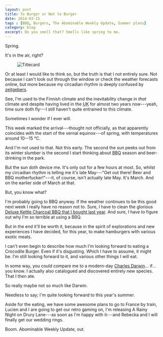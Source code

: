```yaml
---
layout: post
title: To Burger or Not to Burger
date: 2014-03-15
tags : [BBQ, Burgers, The Abominable Weekly Update, Summer plans]
category: blog
excerpt: Do you smell that? Smells like spring to me.
---
```

Spring.

It's in the air, right?

<figure>
	<img class="js-lazy-load" data-original="/assets/posts/2014/march/to-burger-or-not-to-burger/to-burger-or-not-to-burger-titleCard.png" alt="Titlecard">
</figure>

Or at least I would like to think so, but the truth is that I not entirely sure. Not because I can't look out through the window or check the weather forecasts online, but more because my circadian rhythm is deeply confused by [zeitgebers][zeit].

See, I'm used to the Finnish climate and the inevitability change *in that* climate and despite having lived in the <abbr title="United Kingdom">UK</abbr> for almost two years now---yeah, time sure doth fly---I still haven't quite entrained to this climate.

Sometimes I wonder if I ever will.

This week marked the arrival---thought not officially, as that apparently coincides with the start of the vernal equinox---of spring, with temperatures around 10--15 °C.

And I'm not used to that. Not this early. The second the sun peeks out from its winter slumber is the second I start thinking about <abbr title="Barbecue">BBQ</abbr> season and beer-drinking in the park.

But the sun doth device me. It's only out for a few hours at most. So, whilst my circadian rhythm is telling me it's late May---"Get out there! Beer and BBQ motherfucker!"---it, of course, isn't actually late May. It's March. And on the earlier side of March at that.

But, you know what?

I'm probably going to BBQ anyway. If the weather continues to be this good next week I really have no reason not to. Sure, I have to clean the glorious [Deluxe Kettle Charcoal BBQ that I bought last year][bbq]. And sure, I have to figure out why I'm so terrible at using a BBQ.

But in the end it'll be worth it, because in the spirit of explorations and new experiences I have decided, for this year, to make hamburgers with various exotic meats.

I can't even begin to describe how much I'm looking forward to eating a Crocodile Burger. Even if it's disgusting. Which I have to assume, it might be. I'm still looking forward to it, and various other things I will eat.

In some way, you could compare me to a modern-day [Charles Darwin][darw]... if... you know. I actually also catalogued and discovered entirely new species. That I then ate.

So really maybe not so much like Darwin.

Needless to say; I'm quite looking forward to this year's summer.

Aside for the eating, we have some awesome plans to go to France by train, Lucien and I are going to get our retro gaming on, I'm releasing A Rainy Night on Drury Lane---as soon as I'm happy with it---and Rebecka and I will finally get our wedding rings.

Boom. Abominable Weekly Update, out.

[zeit]: http://en.wikipedia.org/wiki/Zeitgeber
[bbq]: http://fiinixdesign.blogspot.co.uk/2013/07/buying-bad-bag-of-briquettes.html
[darw]: http://en.wikipedia.org/wiki/Charles_Darwin